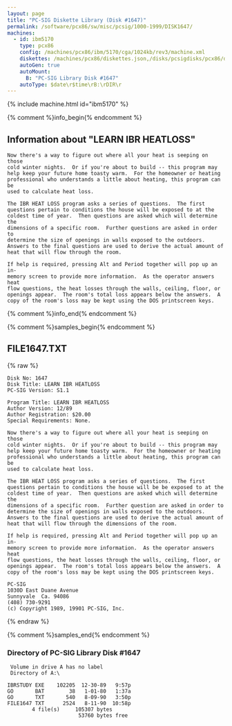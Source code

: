 ```yaml
---
layout: page
title: "PC-SIG Diskette Library (Disk #1647)"
permalink: /software/pcx86/sw/misc/pcsig/1000-1999/DISK1647/
machines:
  - id: ibm5170
    type: pcx86
    config: /machines/pcx86/ibm/5170/cga/1024kb/rev3/machine.xml
    diskettes: /machines/pcx86/diskettes.json,/disks/pcsigdisks/pcx86/diskettes.json
    autoGen: true
    autoMount:
      B: "PC-SIG Library Disk #1647"
    autoType: $date\r$time\rB:\rDIR\r
---
```


{% include machine.html id="ibm5170" %}

{% comment %}info_begin{% endcomment %}

## Information about "LEARN IBR HEATLOSS"

    Now there's a way to figure out where all your heat is seeping on those
    cold winter nights.  Or if you're about to build -- this program may
    help keep your future home toasty warm.  For the homeowner or heating
    professional who understands a little about heating, this program can be
    used to calculate heat loss.
    
    The IBR HEAT LOSS program asks a series of questions.  The first
    questions pertain to conditions the house will be exposed to at the
    coldest time of year.  Then questions are asked which will determine the
    dimensions of a specific room.  Further questions are asked in order to
    determine the size of openings in walls exposed to the outdoors.
    Answers to the final questions are used to derive the actual amount of
    heat that will flow through the room.
    
    If help is required, pressing Alt and Period together will pop up an in-
    memory screen to provide more information.  As the operator answers heat
    flow questions, the heat losses through the walls, ceiling, floor, or
    openings appear.  The room's total loss appears below the answers.  A
    copy of the room's loss may be kept using the DOS printscreen keys.
{% comment %}info_end{% endcomment %}

{% comment %}samples_begin{% endcomment %}

## FILE1647.TXT

{% raw %}
```
Disk No: 1647                                                           
Disk Title: LEARN IBR HEATLOSS                                          
PC-SIG Version: S1.1                                                    
                                                                        
Program Title: LEARN IBR HEATLOSS                                       
Author Version: 12/89                                                   
Author Registration: $20.00                                             
Special Requirements: None.                                             
                                                                        
Now there's a way to figure out where all your heat is seeping on those 
cold winter nights.  Or if you're about to build -- this program may    
help keep your future home toasty warm.  For the homeowner or heating   
professional who understands a little about heating, this program can be
used to calculate heat loss.                                            
                                                                        
The IBR HEAT LOSS program asks a series of questions.  The first        
questions pertain to conditions the house will be be exposed to at the  
coldest time of year.  Then questions are asked which will determine the
dimensions of a specific room.  Further question are asked in order to  
determine the size of openings in walls exposed to the outdoors.        
Answers to the final questions are used to derive the actual amount of  
heat that will flow through the dimensions of the room.                 
                                                                        
If help is required, pressing Alt and Period together will pop up an in-
memory screen to provide more information.  As the operator answers heat
flow questions, the heat losses through the walls, ceiling, floor, or   
openings appear.  The room's total loss appears below the answers.  A   
copy of the room's loss may be kept using the DOS printscreen keys.     
                                                                        
PC-SIG                                                                  
1030D East Duane Avenue                                                 
Sunnyvale  Ca. 94086                                                    
(408) 730-9291                                                          
(c) Copyright 1989, 19901 PC-SIG, Inc.                                         
```
{% endraw %}

{% comment %}samples_end{% endcomment %}

### Directory of PC-SIG Library Disk #1647

     Volume in drive A has no label
     Directory of A:\

    IBRSTUDY EXE    102205  12-30-89   9:57p
    GO       BAT        38   1-01-80   1:37a
    GO       TXT       540   8-09-90   3:50p
    FILE1647 TXT      2524   8-11-90  10:58p
            4 file(s)     105307 bytes
                           53760 bytes free
